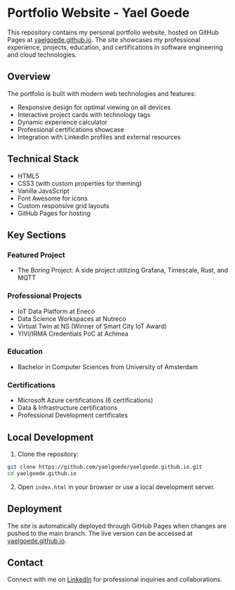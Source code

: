 # Portfolio Website - Yael Goede

This repository contains my personal portfolio website, hosted on GitHub Pages at [yaelgoede.github.io](https://yaelgoede.github.io). The site showcases my professional experience, projects, education, and certifications in software engineering and cloud technologies.

## Overview

The portfolio is built with modern web technologies and features:
- Responsive design for optimal viewing on all devices
- Interactive project cards with technology tags
- Dynamic experience calculator
- Professional certifications showcase
- Integration with LinkedIn profiles and external resources

## Technical Stack

- HTML5
- CSS3 (with custom properties for theming)
- Vanilla JavaScript
- Font Awesome for icons
- Custom responsive grid layouts
- GitHub Pages for hosting

## Key Sections

### Featured Project
- The Boring Project: A side project utilizing Grafana, Timescale, Rust, and MQTT

### Professional Projects
- IoT Data Platform at Eneco
- Data Science Workspaces at Nutreco
- Virtual Twin at NS (Winner of Smart City IoT Award)
- YIVI/IRMA Credentials PoC at Achmea

### Education
- Bachelor in Computer Sciences from University of Amsterdam

### Certifications
- Microsoft Azure certifications (6 certifications)
- Data & Infrastructure certifications
- Professional Development certificates

## Local Development

1. Clone the repository:
```bash
git clone https://github.com/yaelgoede/yaelgoede.github.io.git
cd yaelgoede.github.io
```

2. Open `index.html` in your browser or use a local development server.

## Deployment

The site is automatically deployed through GitHub Pages when changes are pushed to the main branch. The live version can be accessed at [yaelgoede.github.io](https://yaelgoede.github.io).

## Contact

Connect with me on [LinkedIn](https://www.linkedin.com/in/yael-goede-29b211211/) for professional inquiries and collaborations.